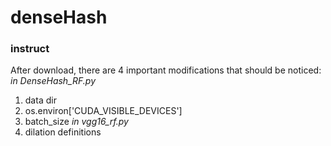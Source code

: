 # denseHash

### instruct
After download, there are 4 important modifications that should be noticed:
*in DenseHash_RF.py*
1. data dir
2. os.environ['CUDA_VISIBLE_DEVICES'] 
3. batch_size
*in vgg16_rf.py*
4. dilation definitions
